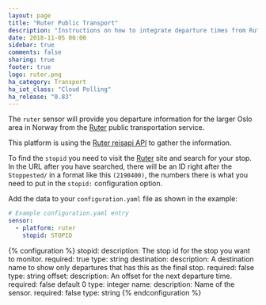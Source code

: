 ```yaml
---
layout: page
title: "Ruter Public Transport"
description: "Instructions on how to integrate departure times from Ruter within Home Assistant."
date: 2018-11-05 00:00
sidebar: true
comments: false
sharing: true
footer: true
logo: ruter.png
ha_category: Transport
ha_iot_class: "Cloud Polling"
ha_release: "0.83"
---
```


The `ruter` sensor will provide you departure information for the larger Oslo area in Norway from the [Ruter][ruter] public transportation service.

This platform is using the [Ruter reisapi API][ruter-api] to gather the information.

To find the `stopid` you need to visit the [Ruter][ruter] site and search for your stop.
In the URL after you have searched, there will be an ID right after the `Stoppested/` in a format like this `(2190400)`, the numbers there is what you need to put in the `stopid:` configuration option.

Add the data to your `configuration.yaml` file as shown in the example:

```yaml
# Example configuration.yaml entry
sensor:
  - platform: ruter
    stopid: STOPID
```

{% configuration %}
stopid:
  description: The stop id for the stop you want to monitor.
  required: true
  type: string
destination:
  description: A destination name to show only departures that has this as the final stop.
  required: false
  type: string
offset:
  description: An offset for the next departure time.
  required: false
  default 0
  type: integer
name:
  description: Name of the sensor.
  required: false
  type: string
{% endconfiguration %}

[ruter]: https://ruter.no/reiseplanlegger/Stoppested
[ruter-api]: http://reisapi.ruter.no/Help